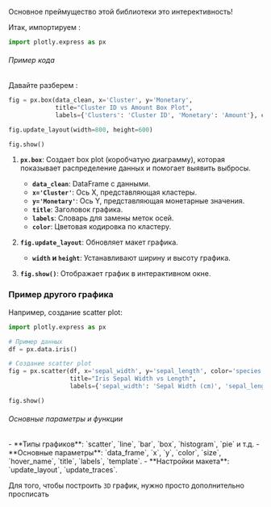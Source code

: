 Основное преймущество этой библиотеки это интерективность!

Итак, импортируем : 

   ```python
   import plotly.express as px
   ```

<h6>Пример кода</h6>

Давайте разберем :

```python
fig = px.box(data_clean, x='Cluster', y='Monetary',
             title="Cluster ID vs Amount Box Plot",
             labels={'Clusters': 'Cluster ID', 'Monetary': 'Amount'}, color = 'Cluster')

fig.update_layout(width=800, height=600)

fig.show()
```

1. **`px.box`**: Создает box plot (коробчатую диаграмму), которая показывает распределение данных и помогает выявить выбросы.
   - **`data_clean`**: DataFrame с данными.
   - **`x='Cluster'`**: Ось X, представляющая кластеры.
   - **`y='Monetary'`**: Ось Y, представляющая монетарные значения.
   - **`title`**: Заголовок графика.
   - **`labels`**: Словарь для замены меток осей.
   - **`color`**: Цветовая кодировка по кластеру.

2. **`fig.update_layout`**: Обновляет макет графика.
   - **`width` и `height`**: Устанавливают ширину и высоту графика.

3. **`fig.show()`**: Отображает график в интерактивном окне.

### Пример другого графика

Например, создание scatter plot:

```python
import plotly.express as px

# Пример данных
df = px.data.iris()

# Создание scatter plot
fig = px.scatter(df, x='sepal_width', y='sepal_length', color='species',
                 title="Iris Sepal Width vs Length",
                 labels={'sepal_width': 'Sepal Width (cm)', 'sepal_length': 'Sepal Length (cm)'})

fig.show()
```

<h6> Основные параметры и функции</h6>
- **Типы графиков**: `scatter`, `line`, `bar`, `box`, `histogram`, `pie` и т.д.
- **Основные параметры**: `data_frame`, `x`, `y`, `color`, `size`, `hover_name`, `title`, `labels`, `template`.
- **Настройки макета**: `update_layout`, `update_traces`.

Для того, чтобы построить `3D` график, нужно просто дополнительно просписать 